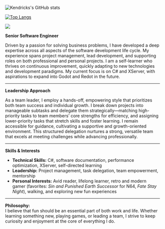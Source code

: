 ![Kendricks's GitHub stats](https://github-readme-stats.vercel.app/api?username=KendricksLCamille&show_icons=true&theme=transparent)

[![Top Langs](https://github-readme-stats.vercel.app/api/top-langs/?username=KendricksLCamille&theme=transparent&layout=compact)](https://github.com/anuraghazra/github-readme-stats)

![]([https://count.getloli.com/get/@stefan11111?theme=gelbooru](https://count.getloli.com/@KendricksLCamille?name=KendricksLCamille&theme=random&padding=7&offset=0&align=center&scale=1&pixelated=1&darkmode=auto))


**Senior Software Engineer**

Driven by a passion for solving business problems, I have developed a deep expertise across all aspects of the software development life cycle. My experience spans project management, lead development, and supporting roles on both professional and personal projects. I am a self-learner who thrives on continuous improvement, quickly adapting to new technologies and development paradigms. My current focus is on C# and XServer, with aspirations to expand into Godot and Redot in the future.

---

**Leadership Approach**

As a team leader, I employ a hands-off, empowering style that prioritizes both team success and individual growth. I break down projects into manageable subtasks and delegate them strategically—matching high-priority tasks to team members’ core strengths for efficiency, and assigning lower-priority tasks that stretch skills and foster learning. I remain accessible for guidance, cultivating a supportive and growth-oriented environment. This structured delegation nurtures a strong, versatile team that excels at meeting challenges while advancing professionally.

---

**Skills & Interests**

- **Technical Skills:** C#, software documentation, performance optimization, XServer, self-directed learning
- **Leadership:** Project management, task delegation, team empowerment, mentorship
- **Personal Interests:** Avid reader, lifelong learner, retro and modern gamer (favorites: *Sin and Punished Earth Successor* for N64, *Fate Stay Night*), walking, and exploring new fun experiences

---

**Philosophy:**  
I believe that fun should be an essential part of both work and life. Whether learning something new, playing games, or leading a team, I strive to keep curiosity and enjoyment at the core of everything I do.
